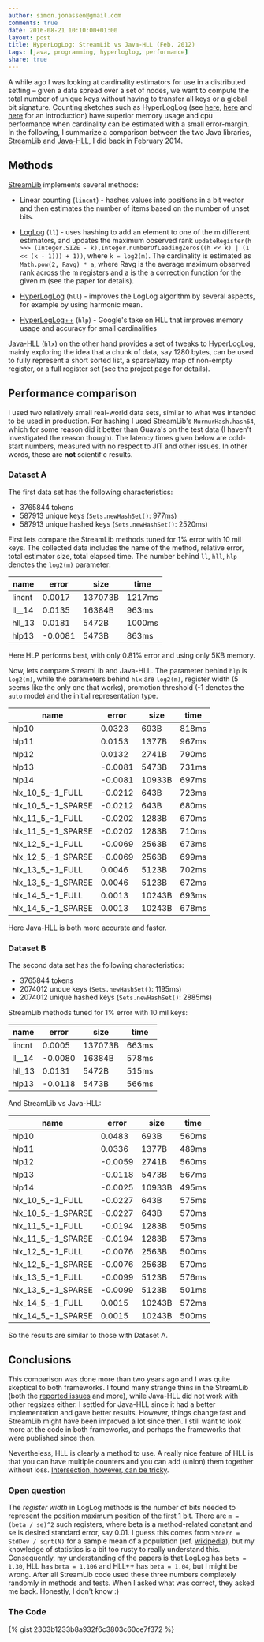```yaml
---
author: simon.jonassen@gmail.com
comments: true
date: 2016-08-21 10:10:00+01:00
layout: post
title: HyperLogLog: StreamLib vs Java-HLL (Feb. 2012)
tags: [java, programming, hyperloglog, performance]
share: true
---
```

A while ago I was looking at cardinality estimators for use in a distributed setting – given a data spread over a set of nodes, we want to compute the total number of unique keys without having to transfer all keys or a global bit signature. Counting sketches such as HyperLogLog (see [here]( http://highlyscalable.wordpress.com/2012/05/01/probabilistic-structures-web-analytics-data-mining/), [here](https://research.neustar.biz/2012/10/25/sketch-of-the-day-hyperloglog-cornerstone-of-a-big-data-infrastructure/) and  [here](https://research.neustar.biz/2013/01/24/hyperloglog-googles-take-on-engineering-hll/) for an introduction) have superior memory usage and cpu performance when cardinality can be estimated with a small error-margin. In the following, I summarize a comparison between the two Java libraries,  [StreamLib](https://github.com/addthis/stream-lib) and [Java-HLL](https://github.com/aggregateknowledge/java-hll), I did back in February 2014.

## Methods ##

[StreamLib](https://github.com/addthis/stream-lib) implements several methods:

* Linear counting (`lincnt`) - hashes values into positions in a bit vector
and then estimates the number of items based on the number of unset bits.

* [LogLog](http://algo.inria.fr/flajolet/Publications/DuFl03-LNCS.pdf) (`ll`) - uses hashing to add an element to one of the m different estimators, and updates the maximum observed rank `updateRegister(h >>> (Integer.SIZE - k),Integer.numberOfLeadingZeros((h << k) | (1 << (k - 1))) + 1))`, where `k = log2(m)`. The cardinality is estimated as `Math.pow(2, Ravg) * a`, where Ravg is the average maximum observed rank across the m registers and a is the a correction function for the given m (see the paper for details).

* [HyperLogLog](http://algo.inria.fr/flajolet/Publications/FlFuGaMe07.pdf) (`hll`) - improves the LogLog algorithm by several aspects, for example by using harmonic mean.

* [HyperLogLog++](http://research.google.com/pubs/archive/40671.pdf) (`hlp`) - Google's take on HLL that improves memory usage and accuracy for small cardinalities

[Java-HLL](https://github.com/aggregateknowledge/java-hll) (`hlx`) on the other hand provides a set of tweaks to HyperLogLog, mainly exploring the idea that a chunk of data, say 1280 bytes, can be used to fully represent a short sorted list, a sparse/lazy map of non-empty register, or a full register set (see the project page for details).

## Performance comparison ##

I used two relatively small real-world data sets, similar to what was intended to be used in production. For hashing I used StreamLib's `MurmurHash.hash64`, which for some reason did it better than Guava's on the test data (I haven't investigated the reason though). The latency times given below are cold-start numbers, measured with no respect to JIT and other issues. In other words, these are **not** scientific results.

### Dataset A ###

The first data set has the following characteristics:
* 3765844 tokens
* 587913 unique keys (`Sets.newHashSet()`: 977ms)
* 587913 unique hashed keys (`Sets.newHashSet()`: 2520ms)

First lets compare the StreamLib methods tuned for 1% error with 10 mil keys. The collected data includes the name of the method, relative error, total estimator size, total elapsed time. The number behind `ll`, `hll`, `hlp` denotes the `log2(m)` parameter:

| name   |  error  | size    | time    |
|--------|---------|---------|---------|
| lincnt |  0.0017 | 137073B |  1217ms |
| ll__14 |  0.0135 | 16384B  |   963ms |
| hll_13 |  0.0181 | 5472B   |  1000ms |
| hlp13  | -0.0081 | 5473B   |   863ms |

Here HLP performs best, with only 0.81% error and using only 5KB memory.

Now, lets compare StreamLib and Java-HLL. The parameter behind `hlp` is `log2(m)`, while the parameters behind `hlx` are `log2(m)`, register width (5 seems like the only one that works), promotion threshold (-1 denotes the `auto` mode) and the initial representation type.

| name              |  error  |   size |  time |
|-------------------|---------|--------|-------|
| hlp10             |  0.0323 |   693B | 818ms |
| hlp11             |  0.0153 |  1377B | 967ms |
| hlp12             |  0.0132 |  2741B | 790ms |
| hlp13             | -0.0081 |  5473B | 731ms |
| hlp14             | -0.0081 | 10933B | 697ms |
| hlx_10_5_-1_FULL  | -0.0212 |   643B | 723ms |
| hlx_10_5_-1_SPARSE| -0.0212 |   643B | 680ms |
| hlx_11_5_-1_FULL  | -0.0202 |  1283B | 670ms |
| hlx_11_5_-1_SPARSE| -0.0202 |  1283B | 710ms |
| hlx_12_5_-1_FULL  | -0.0069 |  2563B | 673ms |
| hlx_12_5_-1_SPARSE| -0.0069 |  2563B | 699ms |
| hlx_13_5_-1_FULL  |  0.0046 |  5123B | 702ms |
| hlx_13_5_-1_SPARSE|  0.0046 |  5123B | 672ms |
| hlx_14_5_-1_FULL  |  0.0013 | 10243B | 693ms |
| hlx_14_5_-1_SPARSE|  0.0013 | 10243B | 678ms |

Here Java-HLL is both more accurate and faster.

### Dataset B ###

The second data set has the following characteristics:
  * 3765844 tokens
  * 2074012 unque keys (`Sets.newHashSet()`: 1195ms)
  * 2074012 unique hashed keys (`Sets.newHashSet()`: 2885ms)

StreamLib methods tuned for 1% error with 10 mil keys:

| name   | error    |  size   | time  |
|--------|----------|---------|-------|
| lincnt |   0.0005 | 137073B | 663ms |
| ll__14 |  -0.0080 |  16384B | 578ms |
| hll_13 |   0.0131 |   5472B | 515ms |
| hlp13  |  -0.0118 |   5473B | 566ms |

And StreamLib vs Java-HLL:

| name               |   error | size   |time |
|--------------------|---------|--------|-----|
| hlp10              |  0.0483 | 693B   |560ms|
| hlp11              |  0.0336 | 1377B  |489ms|
| hlp12              | -0.0059 | 2741B  |560ms|
| hlp13              | -0.0118 | 5473B  |567ms|
| hlp14              | -0.0025 | 10933B |495ms|
| hlx_10_5_-1_FULL   | -0.0227 | 643B   |575ms|
| hlx_10_5_-1_SPARSE | -0.0227 | 643B   |570ms|
| hlx_11_5_-1_FULL   | -0.0194 | 1283B  |505ms|
| hlx_11_5_-1_SPARSE | -0.0194 | 1283B  |573ms|
| hlx_12_5_-1_FULL   | -0.0076 | 2563B  |500ms|
| hlx_12_5_-1_SPARSE | -0.0076 | 2563B  |570ms|
| hlx_13_5_-1_FULL   | -0.0099 | 5123B  |576ms|
| hlx_13_5_-1_SPARSE | -0.0099 | 5123B  |501ms|
| hlx_14_5_-1_FULL   | 0.0015  | 10243B |572ms|
| hlx_14_5_-1_SPARSE | 0.0015  | 10243B |500ms|

So the results are similar to those with Dataset A.

## Conclusions ##

This comparison was done more than two years ago and I was quite skeptical to both frameworks. I found many strange thins in the StreamLib (both the [reported issues](https://github.com/addthis/stream-lib/issues/64) and more), while Java-HLL did not work with other regsizes either. I settled for Java-HLL since it had a better implementation and gave better results. However, things change fast and StreamLib might have been improved a lot since then. I still want to look more at the code in both frameworks, and perhaps the frameworks that were published since then.

Nevertheless, HLL is clearly a method to use. A really nice feature of HLL is that you can have multiple counters and you can add (union) them together without loss. [Intersection, however, can be tricky]( http://blog.aggregateknowledge.com/2012/12/17/hll-intersections-2/
).

### Open question ###

The *register width* in LogLog methods is the number of bits needed to represent the position maximum position of the first 1 bit. There are `m = (beta / se)^2` such registers, where beta is a method-related constant and se is desired standard error, say 0.01. I guess this comes from `StdErr = StdDev / sqrt(N)` for a sample mean of a population (ref. [wikipedia](http://en.wikipedia.org/wiki/Relative_standard_error#Relative_standard_error)), but my knowledge of statistics is a bit too rusty to really understand this. Consequently, my understanding of the papers is that LogLog has `beta = 1.30`, HLL has `beta = 1.106` and HLL++ has `beta = 1.04`, but I might be wrong. After all StreamLib code used these three numbers completely randomly in methods and tests. When I asked what was correct, they asked me back. Honestly, I don't know :)

### The Code ###

{% gist 2303b1233b8a932f6c3803c60ce7f372 %}
